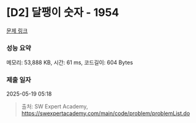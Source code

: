 # [D2] 달팽이 숫자 - 1954 

[문제 링크](https://swexpertacademy.com/main/code/problem/problemDetail.do?contestProbId=AV5PobmqAPoDFAUq) 

### 성능 요약

메모리: 53,888 KB, 시간: 61 ms, 코드길이: 604 Bytes

### 제출 일자

2025-05-19 05:18



> 출처: SW Expert Academy, https://swexpertacademy.com/main/code/problem/problemList.do
